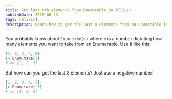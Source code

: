```yaml
---
title: Get last nth elements from Enumerable in #Elixir
publishDate: 2018-06-23
tags: [elixir]
description: Learn how to get the last n elements from an Enumerable in Elixir using Enum.take with negative numbers.
---
```


You probably know about `Enum.take(n)` where `n` is a number dictating how many elements you want to take from an Enumerable. Use it like this:

```elixir
[1, 2, 3, 4, 5]
|> Enum.take(3)
# => [1, 2, 3]
```

But how can you get the last 3 elements? Just use a negative number!

```elixir
[1, 2, 3, 4, 5]
|> Enum.take(-3)
# => [3, 4, 5]
```
